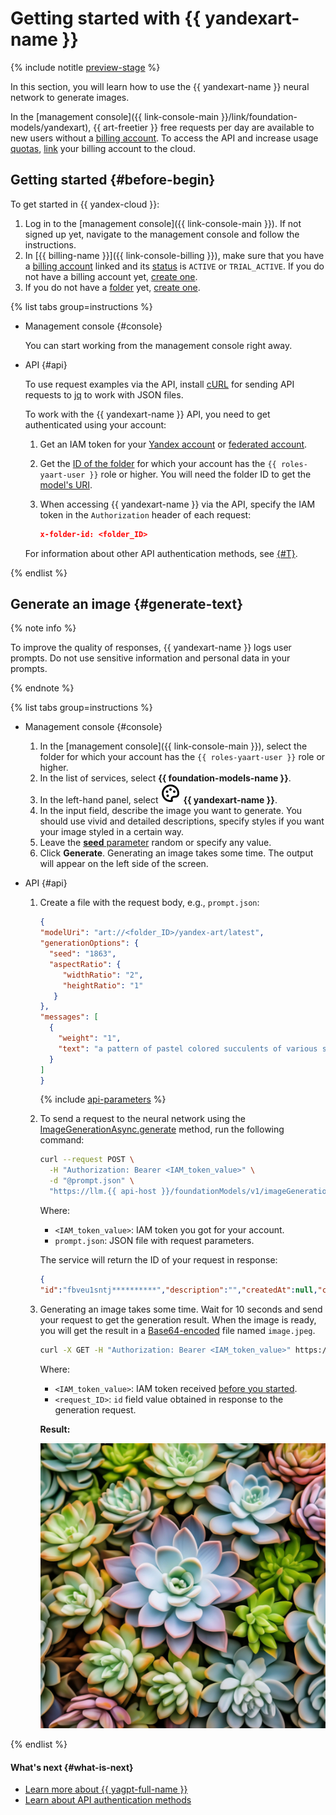 # Getting started with {{ yandexart-name }}

{% include notitle [preview-stage](../../_includes/foundation-models/yandexgpt/preview.md) %}

In this section, you will learn how to use the {{ yandexart-name }} neural network to generate images.

In the [management console]({{ link-console-main }}/link/foundation-models/yandexart), {{ art-freetier }} free requests per day are available to new users without a [billing account](../../billing/concepts/billing-account.md). To access the API and increase usage [quotas](../concepts/limits.md), [link](../../billing/operations/pin-cloud.md) your billing account to the cloud.

## Getting started {#before-begin}

To get started in {{ yandex-cloud }}:

1. Log in to the [management console]({{ link-console-main }}). If not signed up yet, navigate to the management console and follow the instructions.
1. In [{{ billing-name }}]({{ link-console-billing }}), make sure that you have a [billing account](../../billing/concepts/billing-account.md) linked and its [status](../../billing/concepts/billing-account-statuses.md) is `ACTIVE` or `TRIAL_ACTIVE`. If you do not have a billing account yet, [create one](../../billing/quickstart/index.md#create_billing_account).
1. If you do not have a [folder](../../resource-manager/concepts/resources-hierarchy.md#folder) yet, [create one](../../resource-manager/operations/folder/create.md).

{% list tabs group=instructions %}

- Management console {#console}

   You can start working from the management console right away.

- API {#api}

   To use request examples via the API, install [cURL](https://curl.haxx.se) for sending API requests to [jq](https://github.com/jqlang/jq) to work with JSON files.

   To work with the {{ yandexart-name }} API, you need to get authenticated using your account:

   1. Get an IAM token for your [Yandex account](../../iam/operations/iam-token/create.md) or [federated account](../../iam/operations/iam-token/create-for-federation.md).
   1. Get the [ID of the folder](../../resource-manager/operations/folder/get-id.md) for which your account has the `{{ roles-yaart-user }}` role or higher. You will need the folder ID to get the [model's URI](../concepts/yandexart/models.md).
   1. When accessing {{ yandexart-name }} via the API, specify the IAM token in the `Authorization` header of each request:

      ```json
      x-folder-id: <folder_ID>
      ```

   For information about other API authentication methods, see [{#T}](../api-ref/authentication.md).

{% endlist %}

## Generate an image {#generate-text}

{% note info %}

To improve the quality of responses, {{ yandexart-name }} logs user prompts. Do not use sensitive information and personal data in your prompts.

{% endnote %}

{% list tabs group=instructions %}

- Management console {#console}

   1. In the [management console]({{ link-console-main }}), select the folder for which your account has the `{{ roles-yaart-user }}` role or higher.
   1. In the list of services, select **{{ foundation-models-name }}**.
   1. In the left-hand panel, select ![image](../../_assets/console-icons/palette.svg) **{{ yandexart-name }}**.
   1. In the input field, describe the image you want to generate. You should use vivid and detailed descriptions, specify styles if you want your image styled in a certain way.
   1. Leave the [**seed** parameter](../concepts/yandexart/index.md) random or specify any value.
   1. Click **Generate**. Generating an image takes some time. The output will appear on the left side of the screen.

- API {#api}

   1. Create a file with the request body, e.g., `prompt.json`:

      ```json
      {
      "modelUri": "art://<folder_ID>/yandex-art/latest",
      "generationOptions": {
        "seed": "1863",
        "aspectRatio": {
           "widthRatio": "2",
           "heightRatio": "1"
         }
      },
      "messages": [
        {
          "weight": "1",
          "text": "a pattern of pastel colored succulents of various sorts, hd full wallpaper, sharp focus, many intricate details, picture depth, top view"
        }
      ]
      }
      ```

      {% include [api-parameters](../../_includes/foundation-models/yandexart/api-parameters.md) %}

   1. To send a request to the neural network using the [ImageGenerationAsync.generate](../image-generation/api-ref/ImageGenerationAsync/generate.md) method, run the following command:

      ```bash
      curl --request POST \
        -H "Authorization: Bearer <IAM_token_value>" \
        -d "@prompt.json" \
        "https://llm.{{ api-host }}/foundationModels/v1/imageGenerationAsync"
      ```

      Where:

      * `<IAM_token_value>`: IAM token you got for your account.
      * `prompt.json`: JSON file with request parameters.

      The service will return the ID of your request in response:

      ```json
      {
      "id":"fbveu1sntj**********","description":"","createdAt":null,"createdBy":"","modifiedAt":null,"done":false,"metadata":null}
      ```

   1. Generating an image takes some time. Wait for 10 seconds and send your request to get the generation result. When the image is ready, you will get the result in a [Base64-encoded](https://en.wikipedia.org/wiki/Base64) file named `image.jpeg`.

      ```bash
      curl -X GET -H "Authorization: Bearer <IAM_token_value>" https://llm.api.cloud.yandex.net:443/operations/<request_ID> | jq -r '.response | .image' | base64 -d > image.jpeg
      ```

      Where:

      * `<IAM_token_value>`: IAM token received [before you started](#before-begin).
      * `<request_ID>`: `id` field value obtained in response to the generation request.


      **Result:**

      ![succulent](../../_assets/yandexgpt/succulent.jpeg)

{% endlist %}

#### What's next {#what-is-next}

* [Learn more about {{ yagpt-full-name }}](../concepts/index.md)
* [Learn about API authentication methods](../api-ref/authentication.md)